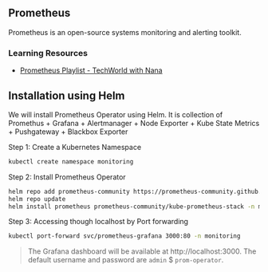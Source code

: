 ## Prometheus

Prometheus is an open-source systems monitoring and alerting toolkit.

### Learning Resources

- [Prometheus Playlist - TechWorld with Nana](https://youtube.com/playlist?list=PLy7NrYWoggjxCF3av5JKwyG7FFF9eLeL4)

## Installation using Helm

We will install Prometheus Operator using Helm. It is collection of Promethus + Grafana + Alertmanager + Node Exporter + Kube State Metrics + Pushgateway + Blackbox Exporter


Step 1: Create a Kubernetes Namespace

```bash
kubectl create namespace monitoring
```
Step 2: Install Prometheus Operator

```bash
helm repo add prometheus-community https://prometheus-community.github.io/helm-charts
helm repo update
helm install prometheus prometheus-community/kube-prometheus-stack -n monitoring
```
Step 3: Accessing though localhost by Port forwarding

```bash
kubectl port-forward svc/prometheus-grafana 3000:80 -n monitoring
```

> The Grafana dashboard will be available at http://localhost:3000. The default username and password are `admin` $ `prom-operator`.

